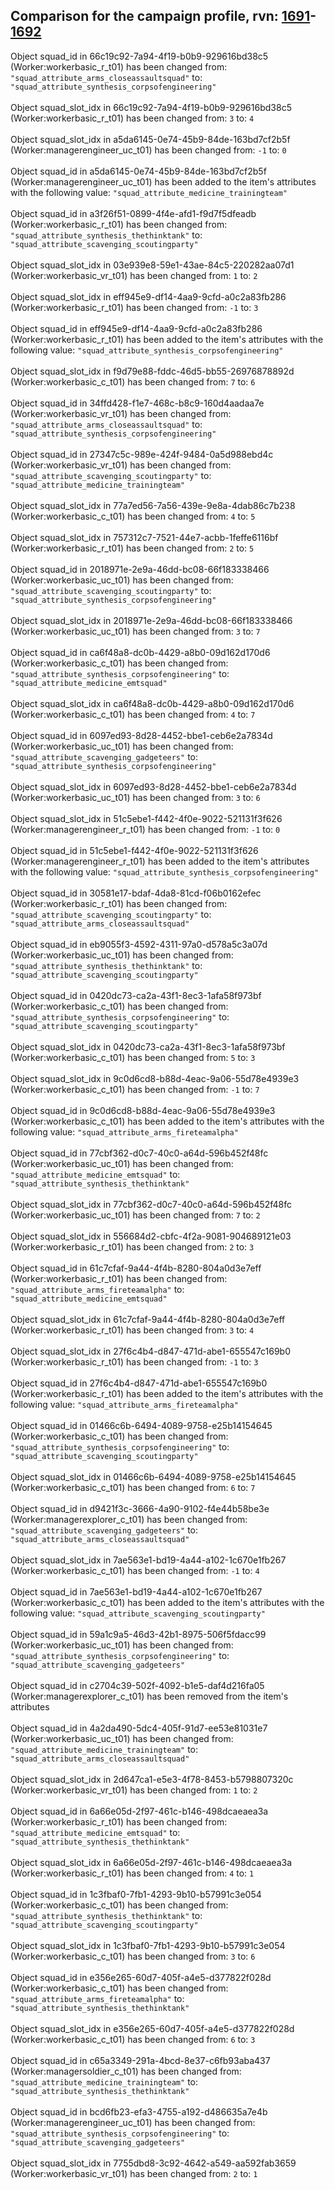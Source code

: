 ## Comparison for the campaign profile, rvn: [1691](https://github.com/PRO100KatYT/FortniteProfileRevisions/tree/main/profiles/campaign/1691%20campaign.json)-[1692](https://github.com/PRO100KatYT/FortniteProfileRevisions/tree/main/profiles/campaign/1692%20campaign.json)

Object squad_id in 66c19c92-7a94-4f19-b0b9-929616bd38c5 (Worker:workerbasic_r_t01) has been changed from: `"squad_attribute_arms_closeassaultsquad"` to: `"squad_attribute_synthesis_corpsofengineering"`
<br><br>
Object squad_slot_idx in 66c19c92-7a94-4f19-b0b9-929616bd38c5 (Worker:workerbasic_r_t01) has been changed from: `3` to: `4`
<br><br>
Object squad_slot_idx in a5da6145-0e74-45b9-84de-163bd7cf2b5f (Worker:managerengineer_uc_t01) has been changed from: `-1` to: `0`
<br><br>
Object squad_id in a5da6145-0e74-45b9-84de-163bd7cf2b5f (Worker:managerengineer_uc_t01) has been added to the item's attributes with the following value: `"squad_attribute_medicine_trainingteam"`
<br><br>
Object squad_id in a3f26f51-0899-4f4e-afd1-f9d7f5dfeadb (Worker:workerbasic_r_t01) has been changed from: `"squad_attribute_synthesis_thethinktank"` to: `"squad_attribute_scavenging_scoutingparty"`
<br><br>
Object squad_slot_idx in 03e939e8-59e1-43ae-84c5-220282aa07d1 (Worker:workerbasic_vr_t01) has been changed from: `1` to: `2`
<br><br>
Object squad_slot_idx in eff945e9-df14-4aa9-9cfd-a0c2a83fb286 (Worker:workerbasic_r_t01) has been changed from: `-1` to: `3`
<br><br>
Object squad_id in eff945e9-df14-4aa9-9cfd-a0c2a83fb286 (Worker:workerbasic_r_t01) has been added to the item's attributes with the following value: `"squad_attribute_synthesis_corpsofengineering"`
<br><br>
Object squad_slot_idx in f9d79e88-fddc-46d5-bb55-26976878892d (Worker:workerbasic_c_t01) has been changed from: `7` to: `6`
<br><br>
Object squad_id in 34ffd428-f1e7-468c-b8c9-160d4aadaa7e (Worker:workerbasic_vr_t01) has been changed from: `"squad_attribute_arms_closeassaultsquad"` to: `"squad_attribute_synthesis_corpsofengineering"`
<br><br>
Object squad_id in 27347c5c-989e-424f-9484-0a5d988ebd4c (Worker:workerbasic_vr_t01) has been changed from: `"squad_attribute_scavenging_scoutingparty"` to: `"squad_attribute_medicine_trainingteam"`
<br><br>
Object squad_slot_idx in 77a7ed56-7a56-439e-9e8a-4dab86c7b238 (Worker:workerbasic_c_t01) has been changed from: `4` to: `5`
<br><br>
Object squad_slot_idx in 757312c7-7521-44e7-acbb-1feffe6116bf (Worker:workerbasic_r_t01) has been changed from: `2` to: `5`
<br><br>
Object squad_id in 2018971e-2e9a-46dd-bc08-66f183338466 (Worker:workerbasic_uc_t01) has been changed from: `"squad_attribute_scavenging_scoutingparty"` to: `"squad_attribute_synthesis_corpsofengineering"`
<br><br>
Object squad_slot_idx in 2018971e-2e9a-46dd-bc08-66f183338466 (Worker:workerbasic_uc_t01) has been changed from: `3` to: `7`
<br><br>
Object squad_id in ca6f48a8-dc0b-4429-a8b0-09d162d170d6 (Worker:workerbasic_c_t01) has been changed from: `"squad_attribute_synthesis_corpsofengineering"` to: `"squad_attribute_medicine_emtsquad"`
<br><br>
Object squad_slot_idx in ca6f48a8-dc0b-4429-a8b0-09d162d170d6 (Worker:workerbasic_c_t01) has been changed from: `4` to: `7`
<br><br>
Object squad_id in 6097ed93-8d28-4452-bbe1-ceb6e2a7834d (Worker:workerbasic_uc_t01) has been changed from: `"squad_attribute_scavenging_gadgeteers"` to: `"squad_attribute_synthesis_corpsofengineering"`
<br><br>
Object squad_slot_idx in 6097ed93-8d28-4452-bbe1-ceb6e2a7834d (Worker:workerbasic_uc_t01) has been changed from: `3` to: `6`
<br><br>
Object squad_slot_idx in 51c5ebe1-f442-4f0e-9022-521131f3f626 (Worker:managerengineer_r_t01) has been changed from: `-1` to: `0`
<br><br>
Object squad_id in 51c5ebe1-f442-4f0e-9022-521131f3f626 (Worker:managerengineer_r_t01) has been added to the item's attributes with the following value: `"squad_attribute_synthesis_corpsofengineering"`
<br><br>
Object squad_id in 30581e17-bdaf-4da8-81cd-f06b0162efec (Worker:workerbasic_r_t01) has been changed from: `"squad_attribute_scavenging_scoutingparty"` to: `"squad_attribute_arms_closeassaultsquad"`
<br><br>
Object squad_id in eb9055f3-4592-4311-97a0-d578a5c3a07d (Worker:workerbasic_uc_t01) has been changed from: `"squad_attribute_synthesis_thethinktank"` to: `"squad_attribute_scavenging_scoutingparty"`
<br><br>
Object squad_id in 0420dc73-ca2a-43f1-8ec3-1afa58f973bf (Worker:workerbasic_c_t01) has been changed from: `"squad_attribute_synthesis_corpsofengineering"` to: `"squad_attribute_scavenging_scoutingparty"`
<br><br>
Object squad_slot_idx in 0420dc73-ca2a-43f1-8ec3-1afa58f973bf (Worker:workerbasic_c_t01) has been changed from: `5` to: `3`
<br><br>
Object squad_slot_idx in 9c0d6cd8-b88d-4eac-9a06-55d78e4939e3 (Worker:workerbasic_c_t01) has been changed from: `-1` to: `7`
<br><br>
Object squad_id in 9c0d6cd8-b88d-4eac-9a06-55d78e4939e3 (Worker:workerbasic_c_t01) has been added to the item's attributes with the following value: `"squad_attribute_arms_fireteamalpha"`
<br><br>
Object squad_id in 77cbf362-d0c7-40c0-a64d-596b452f48fc (Worker:workerbasic_uc_t01) has been changed from: `"squad_attribute_medicine_emtsquad"` to: `"squad_attribute_synthesis_thethinktank"`
<br><br>
Object squad_slot_idx in 77cbf362-d0c7-40c0-a64d-596b452f48fc (Worker:workerbasic_uc_t01) has been changed from: `7` to: `2`
<br><br>
Object squad_slot_idx in 556684d2-cbfc-4f2a-9081-904689121e03 (Worker:workerbasic_r_t01) has been changed from: `2` to: `3`
<br><br>
Object squad_id in 61c7cfaf-9a44-4f4b-8280-804a0d3e7eff (Worker:workerbasic_r_t01) has been changed from: `"squad_attribute_arms_fireteamalpha"` to: `"squad_attribute_medicine_emtsquad"`
<br><br>
Object squad_slot_idx in 61c7cfaf-9a44-4f4b-8280-804a0d3e7eff (Worker:workerbasic_r_t01) has been changed from: `3` to: `4`
<br><br>
Object squad_slot_idx in 27f6c4b4-d847-471d-abe1-655547c169b0 (Worker:workerbasic_r_t01) has been changed from: `-1` to: `3`
<br><br>
Object squad_id in 27f6c4b4-d847-471d-abe1-655547c169b0 (Worker:workerbasic_r_t01) has been added to the item's attributes with the following value: `"squad_attribute_arms_fireteamalpha"`
<br><br>
Object squad_id in 01466c6b-6494-4089-9758-e25b14154645 (Worker:workerbasic_c_t01) has been changed from: `"squad_attribute_synthesis_corpsofengineering"` to: `"squad_attribute_scavenging_scoutingparty"`
<br><br>
Object squad_slot_idx in 01466c6b-6494-4089-9758-e25b14154645 (Worker:workerbasic_c_t01) has been changed from: `6` to: `7`
<br><br>
Object squad_id in d9421f3c-3666-4a90-9102-f4e44b58be3e (Worker:managerexplorer_c_t01) has been changed from: `"squad_attribute_scavenging_gadgeteers"` to: `"squad_attribute_arms_closeassaultsquad"`
<br><br>
Object squad_slot_idx in 7ae563e1-bd19-4a44-a102-1c670e1fb267 (Worker:workerbasic_c_t01) has been changed from: `-1` to: `4`
<br><br>
Object squad_id in 7ae563e1-bd19-4a44-a102-1c670e1fb267 (Worker:workerbasic_c_t01) has been added to the item's attributes with the following value: `"squad_attribute_scavenging_scoutingparty"`
<br><br>
Object squad_id in 59a1c9a5-46d3-42b1-8975-506f5fdacc99 (Worker:workerbasic_uc_t01) has been changed from: `"squad_attribute_synthesis_corpsofengineering"` to: `"squad_attribute_scavenging_gadgeteers"`
<br><br>
Object squad_id in c2704c39-502f-4092-b1e5-daf4d216fa05 (Worker:managerexplorer_c_t01) has been removed from the item's attributes
<br><br>
Object squad_id in 4a2da490-5dc4-405f-91d7-ee53e81031e7 (Worker:workerbasic_uc_t01) has been changed from: `"squad_attribute_medicine_trainingteam"` to: `"squad_attribute_arms_closeassaultsquad"`
<br><br>
Object squad_slot_idx in 2d647ca1-e5e3-4f78-8453-b5798807320c (Worker:workerbasic_vr_t01) has been changed from: `1` to: `2`
<br><br>
Object squad_id in 6a66e05d-2f97-461c-b146-498dcaeaea3a (Worker:workerbasic_r_t01) has been changed from: `"squad_attribute_medicine_emtsquad"` to: `"squad_attribute_synthesis_thethinktank"`
<br><br>
Object squad_slot_idx in 6a66e05d-2f97-461c-b146-498dcaeaea3a (Worker:workerbasic_r_t01) has been changed from: `4` to: `1`
<br><br>
Object squad_id in 1c3fbaf0-7fb1-4293-9b10-b57991c3e054 (Worker:workerbasic_c_t01) has been changed from: `"squad_attribute_synthesis_thethinktank"` to: `"squad_attribute_scavenging_scoutingparty"`
<br><br>
Object squad_slot_idx in 1c3fbaf0-7fb1-4293-9b10-b57991c3e054 (Worker:workerbasic_c_t01) has been changed from: `3` to: `6`
<br><br>
Object squad_id in e356e265-60d7-405f-a4e5-d377822f028d (Worker:workerbasic_c_t01) has been changed from: `"squad_attribute_arms_fireteamalpha"` to: `"squad_attribute_synthesis_thethinktank"`
<br><br>
Object squad_slot_idx in e356e265-60d7-405f-a4e5-d377822f028d (Worker:workerbasic_c_t01) has been changed from: `6` to: `3`
<br><br>
Object squad_id in c65a3349-291a-4bcd-8e37-c6fb93aba437 (Worker:managersoldier_c_t01) has been changed from: `"squad_attribute_medicine_trainingteam"` to: `"squad_attribute_synthesis_thethinktank"`
<br><br>
Object squad_id in bcd6fb23-efa3-4755-a192-d486635a7e4b (Worker:managerengineer_uc_t01) has been changed from: `"squad_attribute_synthesis_corpsofengineering"` to: `"squad_attribute_scavenging_gadgeteers"`
<br><br>
Object squad_slot_idx in 7755dbd8-3c92-4642-a549-aa592fab3659 (Worker:workerbasic_vr_t01) has been changed from: `2` to: `1`
<br><br>

